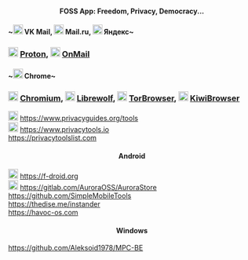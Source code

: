 <h4 align="center"> FOSS App: Freedom, Privacy, Democracy... </h4>

#### ~<img width=20px src="https://i.ibb.co/yRG82BQ/vkmail.png"></img> VK Mail, <img width=20px src="https://i.ibb.co/wwR2FqW/mailru.png"></img> Mail.ru, <img width=20px src="https://i.ibb.co/Yd8SPKb/Yandex.png"></img> Яндекс~

### <img width=20px src="https://i.ibb.co/JCjqBbk/Proton.png"></img> [Proton](https://proton.me), <img width=20px src="https://i.ibb.co/ccGGB7m/OnMail.png"></img> [OnMail](https://www.onmail.com)

#### ~<img width=20px src="https://i.ibb.co/jgv4K78/Chrome.png"></img> Chrome~

### <img width=20px src="https://i.ibb.co/YL12YbV/Chromium.png"></img> [Chromium](https://chromium.woolyss.com/), <img width=20px src="https://i.ibb.co/RHhWpkc/librewolf.png"></img> [Librewolf](https://librewolf.net/), <img width=20px src="https://i.ibb.co/pdfSrkS/Tor-Browser.png"></img> [TorBrowser](https://www.torproject.org/), <img width=20px src="https://i.ibb.co/Kb0R2B1/KiwiBrowser.png"></img> [KiwiBrowser](https://github.com/kiwibrowser/src.next)


<img width=20px src="https://www.privacyguides.org/assets/brand/PNG/Favicon/favicon-32x32.png"></img>  https://www.privacyguides.org/tools
<br>
<img width=20px src="https://www.privacytools.io/img/favicons/favicon.ico"></img> https://www.privacytools.io
<br>
https://privacytoolslist.com
<br>

<h4 align="center"> Android </h4>

<img width=20px src="https://f-droid.org/assets/apple-touch-icon_ypJwtCrcixeH_qV6LdcMYk1anFIR9o-_ufR__1wNdJY=.png"></img> https://f-droid.org
<br>
<img width=20px src="https://auroraoss.com/img/auroralogo.webp"></img> https://gitlab.com/AuroraOSS/AuroraStore
<br>
https://github.com/SimpleMobileTools
<br>
https://thedise.me/instander
<br>
https://havoc-os.com

<h4 align="center"> Windows </h4>

https://github.com/Aleksoid1978/MPC-BE
